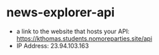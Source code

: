 # news-explorer-api
* a link to the website that hosts your API:
https://kthomas.students.nomoreparties.site/api
* IP Address:
23.94.103.163
